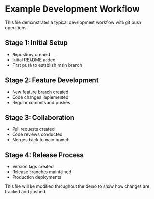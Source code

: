 # Example Development Workflow

This file demonstrates a typical development workflow with git push operations.

## Stage 1: Initial Setup
- Repository created
- Initial README added
- First push to establish main branch

## Stage 2: Feature Development
- New feature branch created
- Code changes implemented
- Regular commits and pushes

## Stage 3: Collaboration
- Pull requests created
- Code reviews conducted
- Merges back to main branch

## Stage 4: Release Process
- Version tags created
- Release branches maintained
- Production deployments

This file will be modified throughout the demo to show how changes are tracked and pushed.